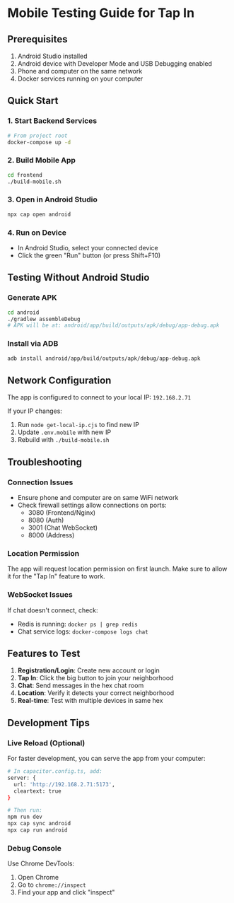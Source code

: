 # Mobile Testing Guide for Tap In

## Prerequisites
1. Android Studio installed
2. Android device with Developer Mode and USB Debugging enabled
3. Phone and computer on the same network
4. Docker services running on your computer

## Quick Start

### 1. Start Backend Services
```bash
# From project root
docker-compose up -d
```

### 2. Build Mobile App
```bash
cd frontend
./build-mobile.sh
```

### 3. Open in Android Studio
```bash
npx cap open android
```

### 4. Run on Device
- In Android Studio, select your connected device
- Click the green "Run" button (or press Shift+F10)

## Testing Without Android Studio

### Generate APK
```bash
cd android
./gradlew assembleDebug
# APK will be at: android/app/build/outputs/apk/debug/app-debug.apk
```

### Install via ADB
```bash
adb install android/app/build/outputs/apk/debug/app-debug.apk
```

## Network Configuration

The app is configured to connect to your local IP: `192.168.2.71`

If your IP changes:
1. Run `node get-local-ip.cjs` to find new IP
2. Update `.env.mobile` with new IP
3. Rebuild with `./build-mobile.sh`

## Troubleshooting

### Connection Issues
- Ensure phone and computer are on same WiFi network
- Check firewall settings allow connections on ports:
  - 3080 (Frontend/Nginx)
  - 8080 (Auth)
  - 3001 (Chat WebSocket)
  - 8000 (Address)

### Location Permission
The app will request location permission on first launch.
Make sure to allow it for the "Tap In" feature to work.

### WebSocket Issues
If chat doesn't connect, check:
- Redis is running: `docker ps | grep redis`
- Chat service logs: `docker-compose logs chat`

## Features to Test

1. **Registration/Login**: Create new account or login
2. **Tap In**: Click the big button to join your neighborhood
3. **Chat**: Send messages in the hex chat room
4. **Location**: Verify it detects your correct neighborhood
5. **Real-time**: Test with multiple devices in same hex

## Development Tips

### Live Reload (Optional)
For faster development, you can serve the app from your computer:
```bash
# In capacitor.config.ts, add:
server: {
  url: 'http://192.168.2.71:5173',
  cleartext: true
}

# Then run:
npm run dev
npx cap sync android
npx cap run android
```

### Debug Console
Use Chrome DevTools:
1. Open Chrome
2. Go to `chrome://inspect`
3. Find your app and click "inspect"